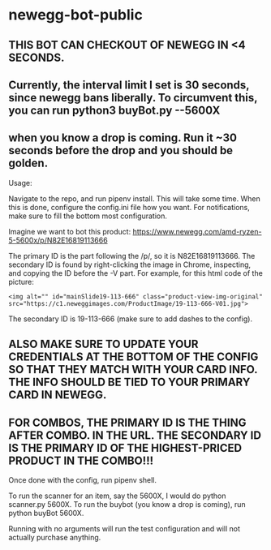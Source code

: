 # newegg-bot-public

## THIS BOT CAN CHECKOUT OF NEWEGG IN <4 SECONDS.

## Currently, the interval limit I set is 30 seconds, since newegg bans liberally. To circumvent this, you can run python3 buyBot.py --5600X
## when you know a drop is coming. Run it ~30 seconds before the drop and you should be golden.

Usage:

Navigate to the repo, and run pipenv install. This will take some time.
When this is done, configure the config.ini file how you want. For notifications, make sure to fill the bottom most configuration.

Imagine we want to bot this product: https://www.newegg.com/amd-ryzen-5-5600x/p/N82E16819113666

The primary ID is the part following the /p/, so it is N82E16819113666.
The secondary ID is found by right-clicking the image in Chrome, inspecting, and copying the ID before the -V part. For example, for this html code of the picture:

```
<img alt="" id="mainSlide19-113-666" class="product-view-img-original" src="https://c1.neweggimages.com/ProductImage/19-113-666-V01.jpg">
```

The secondary ID is 19-113-666 (make sure to add dashes to the config).

## ALSO MAKE SURE TO UPDATE YOUR CREDENTIALS AT THE BOTTOM OF THE CONFIG SO THAT THEY MATCH WITH YOUR CARD INFO. THE INFO SHOULD BE TIED TO YOUR PRIMARY CARD IN NEWEGG.

## FOR COMBOS, THE PRIMARY ID IS THE THING AFTER COMBO. IN THE URL. THE SECONDARY ID IS THE PRIMARY ID OF THE HIGHEST-PRICED PRODUCT IN THE COMBO!!!

Once done with the config, run pipenv shell.

To run the scanner for an item, say the 5600X, I would do python scanner.py 5600X.
To run the buybot (you know a drop is coming), run python buyBot 5600X.

Running with no arguments will run the test configuration and will not actually purchase anything.
